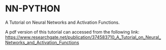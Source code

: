 # NN-PYTHON
A Tutorial on Neural Networks  and  Activation Functions. 

A pdf version of this tutorial can accessed from the following link:
https://www.researchgate.net/publication/374583710_A_Tutorial_on_Neural_Networks_and_Activation_Functions
